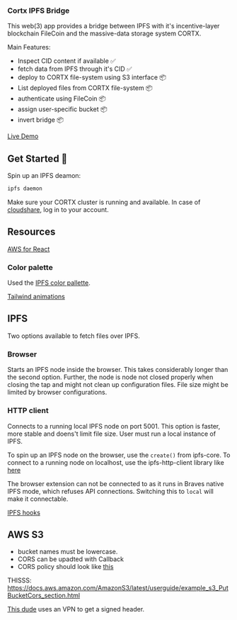 ### Cortx IPFS Bridge

This web(3) app provides a bridge between IPFS with it's incentive-layer blockchain FileCoin and the massive-data storage system CORTX.

Main Features:

- Inspect CID content if available ✅
- fetch data from IPFS through it's CID ✅
- deploy to CORTX file-system using S3 interface 📦
- List deployed files from CORTX file-system 📦
- authenticate using FileCoin 📦
- assign user-specific bucket 📦
- invert bridge 📦

[Live Demo](https://cortxportal.netlify.app/)

## Get Started 🚀

Spin up an IPFS deamon:

```bash
ipfs daemon
```

Make sure your CORTX cluster is running and available. In case of [cloudshare](https://use.cloudshare.com/Authenticated/Landing.aspx?s=1), log in to your account.

## Resources

[AWS for React](https://docs.aws.amazon.com/sdk-for-javascript/v3/developer-guide/getting-started-react-native.html)

### Color palette

Used the [IPFS color pallette](https://github.com/ipfs-shipyard/ipfs-css/blob/main/theme.json#L2).

[Tailwind animations](https://www.devwares.com/blog/create-animation-with-tailwind-css/)


## IPFS

Two options available to fetch files over IPFS.

### Browser

Starts an IPFS node inside the browser. This takes considerably longer than the second option. Further, the node is node not closed properly when closing the tap and might not clean up configuration files. File size might be limited by browser configurations.

### HTTP client

Connects to a running local IPFS node on port 5001. This option is faster, more stable and doens't limit file size. User must run a local instance of IPFS.

To spin up an IPFS node on the browser, use the `create()` from ipfs-core.
To connect to a running node on localhost, use the ipfs-http-client library like [here](https://github.com/ipfs/js-ipfs/tree/master/packages/ipfs-http-client)

The browser extension can not be connected to as it runs in Braves native IPFS mode, which refuses API connections.
Switching this to `local` will make it connectable.

[IPFS hooks](https://github.com/ipfs-examples/js-ipfs-examples/blob/master/examples/browser-create-react-app/src/App.js)

## AWS S3

- bucket names must be lowercase.
- CORS can be upadted with Callback
- CORS policy should look like [this](https://docs.amazonaws.cn/en_us/AmazonS3/latest/userguide/ManageCorsUsing.html)

THISSS: https://docs.aws.amazon.com/AmazonS3/latest/userguide/example_s3_PutBucketCors_section.html

[This dude](https://www.youtube.com/watch?v=hxyp_LkKDdk) uses an VPN to get a signed header.
